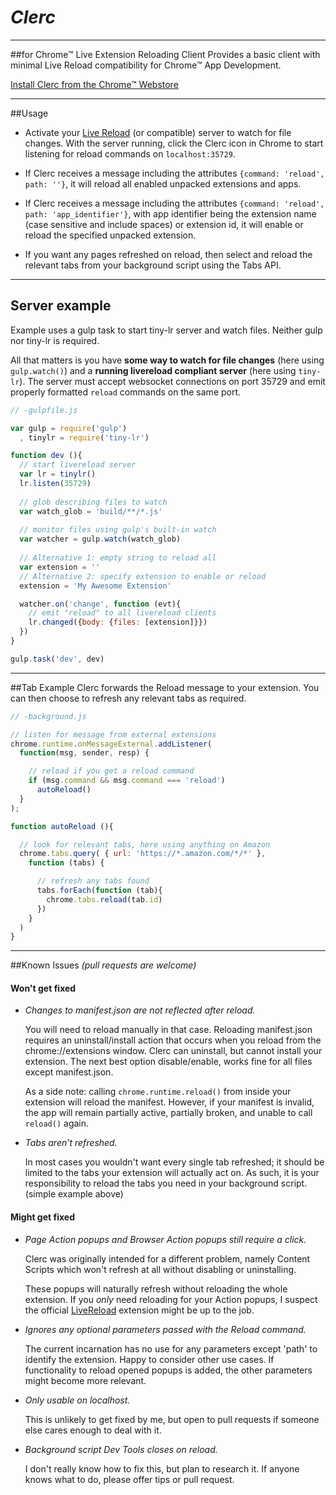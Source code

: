 # *Clerc*

----
##for Chrome™ Live Extension Reloading Client
Provides a basic client with minimal Live Reload compatibility for Chrome™ App Development.

[Install Clerc from the Chrome™ Webstore](https://chrome.google.com/webstore/detail/clerc/dncedehofgbacgaojmingbdfogecjjbj)

----
##Usage
* Activate your [Live Reload](http://livereload.com) (or compatible) server to watch for file changes. With the server running, click the Clerc icon in Chrome to start listening for reload commands on `localhost:35729`.

* If Clerc receives a message including the attributes ``{command: 'reload', path: ''}``, it will reload all enabled unpacked extensions and apps.

* If Clerc receives a message including the attributes ``{command: 'reload', path: 'app_identifier'}``, with app identifier being the extension name (case sensitive and include spaces) or extension id, it will enable or reload the specified unpacked extension.

* If you want any pages refreshed on reload, then select and reload the relevant tabs from your background script using the Tabs API.

----
## Server example
Example uses a gulp task to start tiny-lr server and watch files. Neither gulp nor tiny-lr is required. 

All that matters is you have **some way to watch for file changes** (here using ``gulp.watch()``) and a **running livereload compliant server** (here using ``tiny-lr``). The server must accept websocket connections on port 35729 and emit properly formatted ``reload`` commands on the same port.

```javascript
// -gulpfile.js

var gulp = require('gulp')
  , tinylr = require('tiny-lr')

function dev (){
  // start livereload server
  var lr = tinylr()
  lr.listen(35729)
  
  // glob describing files to watch
  var watch_glob = 'build/**/*.js'
  
  // monitor files using gulp's built-in watch
  var watcher = gulp.watch(watch_glob)
  
  // Alternative 1: empty string to reload all
  var extension = ''
  // Alternative 2: specify extension to enable or reload
  extension = 'My Awesome Extension'

  watcher.on('change', function (evt){
    // emit "reload" to all livereload clients
    lr.changed({body: {files: [extension]}})
  })
}

gulp.task('dev', dev)
```

----
##Tab Example
Clerc forwards the Reload message to your extension. You can then choose to refresh any relevant tabs as required.

```javascript
// -background.js

// listen for message from external extensions
chrome.runtime.onMessageExternal.addListener(
  function(msg, sender, resp) {

    // reload if you get a reload command
    if (msg.command && msg.command === 'reload')
      autoReload()
  }
);

function autoReload (){

  // look for relevant tabs, here using anything on Amazon
  chrome.tabs.query( { url: 'https://*.amazon.com/*/*' },
    function (tabs) {

      // refresh any tabs found
      tabs.forEach(function (tab){
        chrome.tabs.reload(tab.id)
      })
    }
  )
}
```

----
##Known Issues
*(pull requests are welcome)*

#### Won't get fixed
* *Changes to manifest.json are not reflected after reload.*

    You will need to reload manually in that case. Reloading manifest.json requires an uninstall/install action that occurs when you reload from the chrome://extensions window. Clerc can uninstall, but cannot install your extension. The next best option disable/enable, works fine for all files except manifest.json.

    As a side note: calling ``chrome.runtime.reload()`` from inside your extension will reload the manifest. However, if your manifest is invalid, the app will remain partially active, partially broken, and unable to call ``reload()`` again.

* *Tabs aren't refreshed.*
    
    In most cases you wouldn't want every single tab refreshed; it should be limited to the tabs your extension will actually act on. As such, it is your responsibility to reload the tabs you need in your background script. (simple example above)

#### Might get fixed
* *Page Action popups and Browser Action popups still require a click.*
    
    Clerc was originally intended for a different problem, namely Content Scripts which won't refresh at all without disabling or uninstalling.
 
    These popups will naturally refresh without reloading the whole extension. If you *only* need reloading for your Action popups, I suspect the official [LiveReload](http://livereload.com) extension might be up to the job.

* *Ignores any optional parameters passed with the Reload command.*
 
    The current incarnation has no use for any parameters except 'path' to identify the extension. Happy to consider other use cases. If functionality to reload opened popups is added, the other parameters might become more relevant.

* *Only usable on localhost.*
 
    This is unlikely to get fixed by me, but open to pull requests if someone else cares enough to deal with it.

* *Background script Dev Tools closes on reload.*

    I don't really know how to fix this, but plan to research it. If anyone knows what to do, please offer tips or pull request.